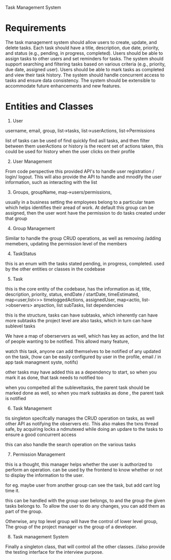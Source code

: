 Task Management System


# Requirements

The task management system should allow users to create, update, and delete tasks.
Each task should have a title, description, due date, priority, and status (e.g., pending, in progress, completed).
Users should be able to assign tasks to other users and set reminders for tasks.
The system should support searching and filtering tasks based on various criteria (e.g., priority, due date, assigned user).
Users should be able to mark tasks as completed and view their task history.
The system should handle concurrent access to tasks and ensure data consistency.
The system should be extensible to accommodate future enhancements and new features.


# Entities and Classes

1. User

 username, email, group, list->tasks, list->userActions, list->Permissions

list of tasks can be used of find quickly find asll tasks, and then filter between them
userActions or history is the recent set of actions taken, this could be used for history when the user clicks on their profile

2. User Management  <Singleton>

From code perspective this provided API's to handle user registration / login/ logout. This will also provide the API to handle and mnodify the user information, such as interacting with the list


3. Groups, groupName, map->users/permissions,

usually in a business setting the employees belong to a particular team which helps identifies their aread of work.
At default this group can be assigned, then the user wont have the permission to do tasks created under that group


4. Group Management <Singleton>

Similar to handle the group CRUD operations, as well as removing /adding memebers, updating the permission level of the members


4. TaskStatus

this is an  enum with the tasks stated pending, in progress, completed.
used by the other entities or classes in the codebase


5. Task

this is the core entity of the codebase, has the information as id, title, description, priority, status, endDate / startDate, timeEstimated,  map<user,list<>> timeloggedActions, assignedUser, map<actio, list->observers> anyaction, list<Task> subTasks, list<Tasks> dependencies

this is the structure, tasks can have subtasks, which inherently can have more subtasks
the project level are also tasks, which in turn can have sublevel tasks

We have a map of oberservers as well, which has key as action, and the list of people wanting to be notified.
This allowd many feature, 

watch this task, anyone can add themselves to be notified of any updated on the task,
(how can be easily configured by user in the profile, email / in app task managment syste, notifs)

other tasks may have added this as a dependency to start, so when you mark it as done, that task needs to notified too

when you compelted all the subleveltasks, the parent task should be marked done as well, so when you mark subtasks as done , the parent task is notified



6. Task Management <Singleton>

tis singleton specifcally manages the CRUD operation on tasks, as well other API as notifying the observers etc.
This also makes the txns thread safe, by acquiring locks a ndmutexed while doing an updare to the tasks to ensure a good concurrent access

this can also handle the search operation on the various tasks

7. Permission Management <Singleton>

this is a thought, this manager helps whether the user is authorized to perform an operation.
can be used by the frontend to know whether or not to display the information to the user.

for eg. maybe user from another group can see the task, but add cant log time it.

this can be handled with the group user belongs, to and the group the given tasks belongs to. To allow the user to do any changes, you can add them as part of the group.

Otherwise, any top level group will have the control of lower level group, The group of the project manager vs the group of a developer.


8. Task management System <Singleton>

Finally a singleton class, that will control all the other classes.
//also provide the testing interface for the interview purpose.

